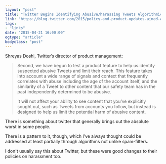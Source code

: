 ```yaml
---
layout: "post"
title: "Twitter Begins Identifying Abusive/harassing Tweets Algorithmically"
link: "https://blog.twitter.com/2015/policy-and-product-updates-aimed-at-combating-abuse"
tags: 
- "links"
date: "2015-04-21 16:00:00"
ogtype: "article"
bodyclass: "post"
---
```


Shreyas Doshi, Twitter’s director of product management:

> Second, we have begun to test a product feature to help us identify suspected abusive Tweets and limit their reach. This feature takes into account a wide range of signals and context that frequently correlates with abuse including the age of the account itself, and the similarity of a Tweet to other content that our safety team has in the past independently determined to be abusive. 
> 
> It will not affect your ability to see content that you’ve explicitly sought out, such as Tweets from accounts you follow, but instead is designed to help us limit the potential harm of abusive content.

There is something about twitter that generally brings out the absolute worst in some people. 

There is a pattern to it, though, which I've always thought could be addressed at least partially through algorithms not unlike spam-filters. 

I don't usually say this about Twitter, but these were good changes to their policies on harassment too.